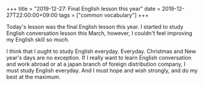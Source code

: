 +++
title =  "2019-12-27: Final English lesson this year"
date = 2019-12-27T22:00:00+09:00
tags = ["common vocabulary"]
+++

Today's lesson was the final English lesson this year.
I started to study English conversation lesson this March,
however, I couldn't feel improving my English skill so much.

I think that I ought to study English everyday.
Everyday. Christmas and New year's days are no exception.
If I really want to learn English conversation and
work abroad or at a japan branch of foreign distribution company,
I must study English everyday.
And I must hope and wish strongly, and do my best at the maximum.

